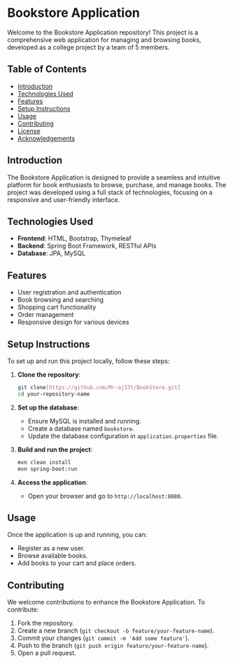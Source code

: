 # Bookstore Application

Welcome to the Bookstore Application repository! This project is a comprehensive web application for managing and browsing books, developed as a college project by a team of 5 members.

## Table of Contents
- [Introduction](#introduction)
- [Technologies Used](#technologies-used)
- [Features](#features)
- [Setup Instructions](#setup-instructions)
- [Usage](#usage)
- [Contributing](#contributing)
- [License](#license)
- [Acknowledgements](#acknowledgements)

## Introduction
The Bookstore Application is designed to provide a seamless and intuitive platform for book enthusiasts to browse, purchase, and manage books. The project was developed using a full stack of technologies, focusing on a responsive and user-friendly interface.

## Technologies Used
- **Frontend**: HTML, Bootstrap, Thymeleaf
- **Backend**: Spring Boot Framework, RESTful APIs
- **Database**: JPA, MySQL

## Features
- User registration and authentication
- Book browsing and searching
- Shopping cart functionality
- Order management
- Responsive design for various devices

## Setup Instructions
To set up and run this project locally, follow these steps:

1. **Clone the repository**:
    ```bash
    git clone[https://github.com/Mr-aj33t/BookStore.git]
    cd your-repository-name
    ```

2. **Set up the database**:
   - Ensure MySQL is installed and running.
   - Create a database named `bookstore`.
   - Update the database configuration in `application.properties` file.

3. **Build and run the project**:
    ```bash
    mvn clean install
    mvn spring-boot:run
    ```

4. **Access the application**:
   - Open your browser and go to `http://localhost:8080`.

## Usage
Once the application is up and running, you can:
- Register as a new user.
- Browse available books.
- Add books to your cart and place orders.

## Contributing
We welcome contributions to enhance the Bookstore Application. To contribute:
1. Fork the repository.
2. Create a new branch (`git checkout -b feature/your-feature-name`).
3. Commit your changes (`git commit -m 'Add some feature'`).
4. Push to the branch (`git push origin feature/your-feature-name`).
5. Open a pull request.

